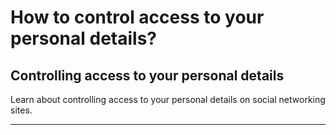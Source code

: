 # How to control access to your personal details?

## Controlling access to your personal details

Learn about controlling access to your personal details on social networking sites.

***